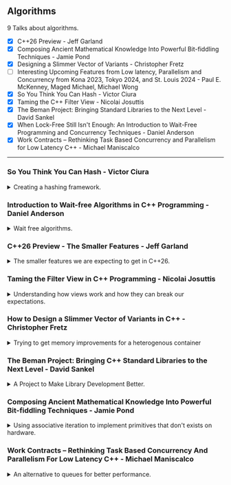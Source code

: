 <!--
// cSpell:ignore hashers Adler32 inplace SWAR Superscalar MPMC
-->

<link rel="stylesheet" type="text/css" href="../../markdown-style.css">

## Algorithms

<summary>
9 Talks about algorithms.
</summary>

- [x] C++26 Preview - Jeff Garland
- [x] Composing Ancient Mathematical Knowledge Into Powerful Bit-fiddling Techniques - Jamie Pond
- [x] Designing a Slimmer Vector of Variants - Christopher Fretz
- [ ] Interesting Upcoming Features from Low latency, Parallelism and Concurrency from Kona 2023, Tokyo 2024, and St. Louis 2024 - Paul E. McKenney, Maged Michael, Michael Wong
- [x] So You Think You Can Hash - Victor Ciura
- [x] Taming the C++ Filter View - Nicolai Josuttis
- [x] The Beman Project: Bringing Standard Libraries to the Next Level - David Sankel
- [x] When Lock-Free Still Isn't Enough: An Introduction to Wait-Free Programming and Concurrency Techniques - Daniel Anderson
- [x] Work Contracts – Rethinking Task Based Concurrency and Parallelism for Low Latency C++ - Michael Maniscalco

---

### So You Think You Can Hash - Victor Ciura

<details>
<summary>
Creating a hashing framework.
</summary>

[So You Think You Can Hash](https://youtu.be/lNR_AWs0q9w?si=D6eY4ngakXcwwrrH), [slides](https://github.com/CppCon/CppCon2024/blob/main/Presentations/So_You_Think_You_Can_Hash.pdf).

we use hashing for efficient data retrieval and storage.

> A hashing "framework" for:
>
> - easy experimenting and benchmarking with different hash algorithms
> - easy swapping of hashing algorithms (later on)
> - hashing complex aggregated user-defined types
> - enabling easy comparisons of hashing techniques

the people who write hash algorithms are mathematicians, they focus on the uniformity of the hashing. but the users are developers, who want to consume algorithms, without being concerned about the details.

associative containers, map input into a container based on the hash value, each slot (bucket) stores a set of records.

the hashing function should be:

- deterministic
- uniformity (as much as possible)
- defined range (constrained)
- non-invertible - hard or impossible to reconstruct the data from the hash - not always required

the questions we ask ourselves

> - How should one combine hash codes from your data members to create a "good" hash function?
> - How does one know if you have a good hash function?
> - If somehow you knew you had a bad hash aggregate function, how would you change it for a type built out of several data members (that are not primitive types)?
> - How to separate concerns: hash algorithms from the aggregation of the digest (combine) and from the collection type itself (HashMap, BTreeMap, etc)?

in the following code example, we want to match all records of a customer, but there is no clear unique identifier for the customer. we would need to somehow create a unique key for the customer.

```cpp
class Customer
{
  std::string firstName;
  std::string lastName;
  int         age;
};
std::unordered_map<Customer, Records> customer_records;
```

there is a built in hashing function, <cpp>std::hash</cpp>, with specializations for common data types.

in our example, we can hash each of the members, but then we need somehow combine them together while maintaining the properties of a good hash key.

```cpp
class Customer
{
  std::string firstName;
  std::string lastName;
  int         age;

  std::size_t hash_code() const
  {
    std::size_t k1 = std::hash<std::string>{}(firstName);
    std::size_t k2 = std::hash<std::string>{}(lastName);
    std::size_t k3 = std::hash<int>{}(age);
    return hash_combine(k1, k2, k3);
  }
};
```

so what's really behind the C++ Standard Library hash function and how do we combine them?

this is one such example, that modifies the value of the input seed.

```cpp
template <class T>
inline void hash_combine(std::size_t & seed, const T & v)
{
  std::hash<T> hasher;
  seed ^= hasher(v) + 0x9e3779b9 + (seed<<6) + (seed>>2);
}
```

however, this only works with the standard hash, and depends on the first seed - so if the seed is zero, we get worse behavior.

so we have actually two steps:

1. hashing data member
2. combining the hashes together

as for the hashing function, there are some common algorithms

- FNV-1a
- SipHash
- Spooky
- Murmur
- CityHash

in truth, the algorithm in the standard library is usually FNV-1a (acronym of Fowl-Noll-Vo), which was designed for fast hash-table and checksum usage (not cryptographically secure).

it has two magic constants, the offset basis and the prime.

```cpp
std::size_t fnv1a(void const * key, std::size_t len)
{
  std::size_t h = 14695981039346656037u;
  unsigned char const * p = static_cast<unsigned char const*>(key);
  unsigned char const * const e = p + len;
  for (; p < e; ++p)
  {
    h = (h ^ *p) * 1099511628211u;
  }
  return h;
}
```

#### Externalizing Hashing

looking at this and other hashing algorithms, there is a common anatomy.

> Anatomy of a Hash Function
>
> 1. Initialize internal state
> 2. Consume bytes into internal state
> 3. Finalize internal state to result type (usually size_t)

if our initialization part is costly, we won't want to do it multiple times. we would also want to expose and externalize those steps, so we could modify them independently.

> What we need to do is to repackage the algorithm, in a generic way (to work with all types of hashers), to make the 3 stages above separately accessible:
>
> 1. Init / construction of the hasher
> 2. Write overloads for primitive/std types (append to the hash)
> 3. Finalize function -> size_t
>
> This technique ensures that:
>
> - we no longer need to have a combine step
> - we're using the same hash algorithm for the entire data structure (no special "glue" for intermediate hash codes)

so, we make the previous function into a stateful object.

```cpp
class fnv1a
{
  std::size_t h = 14695981039346656037u; //initialize internal state

public:
  // consume bytes into internal state
  void operator()(void const * key, std::size_t len) noexcept
  {
    unsigned char const * p = static_cast<unsigned char const*>(key);
    unsigned char const * const e = p + len;
    for (; p < e; ++p)
    {
      h = (h ^ *p) * 1099511628211u;
    }
  }

  explicit operator size_t() noexcept // finalize internal state to size_t
  {
    return h;
  }
};
```

we can update our code for the customer class to include this object, so now we don't have special "glue" for the hash combine step.

```cpp
class Customer
{
  std::string firstName;
  std::string lastName;
  int         age;

  std::size_t hash_code() const
  {
    fnv1a hasher;
    hasher(firstName.data(), firstName.size());
    hasher(lastName.data(), lastName.size());
    hasher(&age, sizeof(age));
    return static_cast<std::size_t>(hasher);
  }
};
```

but what if our class is nested inside another class? that annoying hash_combine comes back!

```cpp
class Sale
{
  Customer customer;
  Product product;
  Date     date;

public:
  std::size_t hash_code() const
  {
    std::size_t h1 = customer.hash_code();
    std::size_t h2 = product.hash_code();
    std::size_t h3 = date.hash_code();

    return hash_combine(h1, h2, h3);
  }
};
```

we would want to have just a single hasher, so we need to modify our hash_code function again. so we make the into arguments, let's call the new function "hash_append".

```cpp
class Customer
{
  std::string firstName;
  std::string lastName;
  int         age;

public:
  friend void hash_append(fnv1a & hasher, const Customer & c)
  {
    hasher(c.firstName.data(), c.firstName.size());
    hasher(c.lastName.data(), c.lastName.size());
    hasher(&c.age, sizeof(c.age));
  }
};

class Sale
{
  Customer customer;
  Product product;
  Date     date;

public:
  friend void hash_append(fnv1a & hasher, const Sale & s)
  {
    hash_append(hasher, s.customer);
    hash_append(hasher, s.product);
    hash_append(hasher, s.date);
  }
};
```

we will also need to create specialized overloads of hash_append for primitive types and std defined types.

we can also make this a template function and pass any hasher.

```cpp
template<class HashAlgorithm>
friend void hash_append(HashAlgorithm & hasher, const Customer & c)
{
  hash_append(hasher, c.firstName);
  hash_append(hasher, c.lastName);
  hash_append(hasher, c.age);
}

template <class HashAlgorithm>
void hash_append(HashAlgorithm & hasher, int i)
{
  hasher(&i, sizeof(i));
}

template <class HashAlgorithm, class T>
void hash_append(HashAlgorithm & hasher, T * p)
{
  hasher(&p, sizeof(p));
}
```

the recipe for hashing so far goes by the following logic.

> Even a complicated class is ultimately made up of scalars, located in discontiguous memory.\
> hash_append() appends each byte to the HashAlgorithm state by "recursing down" into the aggregated data structure to find the scalars.
>
> Steps:
>
> 1. Every type has a hash_append() overload
> 1. Each overload will either call hash_append() on its bases and members, or it will
> 1. send bytes of its memory representation to the HashAlgorithm (scalars)
> 1. No type is aware of the concrete HashAlgorithm implementation

There are still questions about special types, such as <cpp>std::optional</cpp> and <cpp>std::variant</cpp>.

to use this thing in our containers, we add another wrapping layer and pass the new type as the template parameter.

```cpp
template <class HashAlgorithm>
struct GenericHash
{
  using result_type = typename hashAlgorithm::result_type;
  template <class T>
  result_type operator()(const T & t) const noexcept
  {
    HashAlgorithm hasher;
    hash_append(hasher, t);
    return static_cast<result_type>(hasher);
  }
};

std::unordered_set<Customer, GenericHash<fnv1a>> my_set;
```

#### Hashing in Rust

looking at how the Rust language does hashing, and what can we learn from it.\
Rust uses traits, and there's a trait for hashing which requires taking a Hasher.

```rust
// Required method
fn hash<H>(&self, state: &mut H)
  where H: Hasher;

// implementation for Customer type
impl Hash for Customer {
  fn hash<H: Hasher>(&self, state: &mut H) {
    self.first_name.hash(state);
    self.last_name.hash(state);
    self.age.hash(state);
    self.premium.hash(state);
  }
}
```

also using a macro to apply hashing on all properties.

```rust
#[derive(Hash)]
struct Customer {
  first_name: String,
  last_name: String,
  age: i32,
  premium: bool,
}
```

also option to ensure equality and hashing don't deviate from another using `#[derive(PartialEq, Eq,Hash)]`

the trait is implemented for almost all types:

```rust
impl Hash for str {
  #[inline]
  fn hash<H: Hasher>(&self, state: &mut H) {
    state.write_str(self);
  }
}
impl Hash for String {
  #[inline]
  fn hash<H: Hasher>(&self, hasher: &mut H) {
    (**self).hash(hasher) // falls back on the &str impl
  }
}
```

the hasher object has it's own protocol (interface) with required methods.

```rust
let mut hasher = DefaultHasher::new();
hasher.write_u32(1989);
hasher.write_u8(11);
hasher.write_i64(1729);
hasher.write_str("Foo");
println!("Hash is {:x}", hasher.finish());
```

there are some predefine hashers available, and there's a builder to create instances of them.

- RandomState
- DefaultHasher
- SipHasher
- Adler32

</details>

### Introduction to Wait-free Algorithms in C++ Programming - Daniel Anderson

<details>
<summary>
Wait free algorithms.
</summary>

[Introduction to Wait-free Algorithms in C++ Programming](https://youtu.be/kPh8pod0-gk?si=QJad5eqaT7_6x0SM), [slides](https://github.com/CppCon/CppCon2024/blob/main/Presentations/When_Lock-Free_Still_Isn't_Enough.pdf)

lock-free design patterns and wait-free designs.

<cpp>std::atomic</cpp>, <cpp>compare_exchange</cpp>.

we use an example of a _sticky counter_ (it gets stuck at zero) to understand the issue.

```cpp
struct Counter {
  // it the counter is greater than zero, add one and return true
  // otherwise do nothing and return false
  bool increment_if_not_zero();

  // decrement the counter
  // if the counter is now zero, return true
  // otherwise return false
  // precondition: the counter is not zero
  bool decrement();

  // return the current value of the count
  uint64_t read();
};
```

This is used for <cpp>std::weak_ptr\<T>::Lock</cpp> in the C++ Standard Library.

we start with a naive implementation

```cpp
struct Counter {
  bool increment_if_not_zero() {
    if (counter > 0) {
      counter++;
      return true;
    }
    return false;
  }

  bool decrement() {
    return (--counter == 0);
  }
  uint64_t read() { return counter; }
  uint64_t counter{1};
};
```

of course, this isn't thread safe, so we add a <cpp>std::lock_guard</cpp>.

```cpp
struct Counter {
  bool increment_if_not_zero() {
    std::lock_guard g_{m};
    if (counter > 0) {
      counter++;
      return true;
    }
    return false;
  }

  bool decrement() {
    std::lock_guard g_{m};
    return (--counter == 0);
  }

  std::mutex m;
  uint64_t counter {1};
};
```

the above implementations is correct, as it is thread-safe by eliminating concurrency, but it's not efficient, because threads have to wait for the lock to be freed.

> Progress guarantees are a way to theoretically categorize concurrent algorithms:
>
> - **Blocking**: No guarantee
> - **Obstruction free** (progress in isolation): A single thread executed in isolation will complete the operation in a bounded number of steps.
>   - Obstruction-free algorithms are immune to deadlock.
> - **Lock free** (at least one thread makes progress): At any given time, at least one thread is making progress on its operation.
>   - Guarantees system-wide throughput. Some operations are always completing, but individual operations are never guaranteed to ever complete.
> - **Wait free** (all threads make progress): Every operation completes in a bounded number of steps regardless of other concurrent operations.
>   - Guaranteed bounded completion time for every individual operation.

so let's look at the lock-free implementation

```cpp
struct Counter {
  bool increment_if_not_zero() {
    auto current = counter.load();
    while (current > 0 && !counter.compare_exchange_weak(current, current + 1)) { } // empty loop, the value is updated each time.
    return current > 0;
  }

  bool decrement() {
    return counter.fetch_sub(1) == 1;
  }

  uint64_t read() { return counter.load(); }
  std::atomic<uint64_t> counter{1};
};

// the underlying algorithm is something like this
compare_exchange(expected&, desired) {
  if (current_value == expected) {
    current_value = desired;
    return true;
  } else {
    expected = current_value;
    return false;
  }
}
```

we use the <cpp>std::atomic\<T>::compare_exchange_weak</cpp> in a loop. we first atomically read the value with the <cpp>.load()</cpp> method, and then we perform the comparison and increment at the same time, and if our value is not the most updated, we update it and try again. if at any time the value is zero, we exit the loop. for decrementing, we can count on the precondition that the counter isn't zero, and call `.fetch_sub(1) == 1` - we decrement by one and check if the value before us was 1, if it was, then it's now zero and the counter is locked at zero.

> The "CAS loop"
>
> - The so-called "CAS loop" (compare-and-swap loop) is the bread and butter of lock-free algorithms and data structures
>
>   - Read the current state of the data structure
>   - Compute the new desired state from the current state
>   - Commit the change only if no one else has already changed it (compare-exchange)
>   - If someone else changed it, try again
>
> - Progress is lock free because if an operation fails to make progress (the compare-exchange returns false) it can only be because a different operation made progress.
> - Progress is not wait free because a particular operation can fail the CAS loop forever because of competing operations succeeding.

#### Towards a Wait-free Algorithm

> A wait-free algorithm can not contain an unbounded CAS loop
>
> - This does not mean you can not use compare-exchange, just not in an unbounded loop!
> - Most wait-free algorithms will make use of atomic read-modify-write operations:
>   - `compare_exchange_weak/strong`(expected, desired): Atomically replaces the current value with desired if current equals expected, otherwise loads the current value
>   - `fetch_add(x)` / `fetch_sub(x)`: Atomically add/subtract x from the given variable and return the original value
>   - `exchange(desired)`: Stores the value desired and returns the old value

our problem is that threads compete with one another to make progress, and are blocking one another. for a lock-free design, we would want our threads to work together and collaborate. the threads need to be able to detect that others are in progress, which will require some re-design. for our example, we also need a way for threads to signal that they have set the counter to zero or are about to.

our first idea is to use some bits as a flags, one flag marks the counter as being zero - regardless of whats really in it. we hid the flag as the topmost bit, so adding to the counter doesn't change it. we also "linearize" the operations, saying that the "order" they happened was different than reality.

(three different iterations)

we need whoever sets the flag to get the correct response from the decrement operation, so it could perform the clean up. only one thread can take get that response.

```cpp
struct Counter {
  static constexpr uint64_t is_zero = 1ull << 63; // flag bit to indicate the value is zero
  static constexpr uint64_t helped = 1ull << 62; // flag bit to indicate the value is zero, but it wasn't set in a decrement operation
  bool increment_if_not_zero() {
    return (counter.fetch_add(1) & is_zero) == 0; // if someone set the flag, return zero
  }

  bool decrement() {
    if (counter.fetch_sub(1) == 1) { // if the atomic was 1 before we decrement it
      uint64_t e = 0;
      if (counter.compare_exchange_strong(e, is_zero))
      {
        return true; // we managed to push the is_zero value into the counter
      }
      else if ((e & helped) && (counter.exchange(is_zero) & helped))
      {
        // the helping bit was set already by a read operation, we remove the helped flag and and put the is_zero flag
        return true;
      }
    }
    return false;
  }

  uint64_t read() {
    auto val = counter.load();
    if (val == 0 && counter.compare_exchange_strong(val, is_zero | helped)) // set both bits
    {
      return 0; // helping!
    }
    return (val & is_zero) ? 0 : val;
  }
  std::atomic<uint64_t> counter{1};
};
```

#### Summary

benchmarking shows better latency for wait-free counters when there are more threads, but it depends on the workloads (reads vs writes), the more writes there are, lock-free algorithms become better. for workloads that focus on reads, wait-free is usually faster.

> Progress guarantees
>
> - Useful theoretical classification of concurrent algorithms that can inform algorithm design
> - Lock-free algorithms guarantee that one thread is making progress, while wait-free algorithms guarantee that every thread is making progress
>
> Wait-free algorithm design
>
> - The bread-and-butter technique is helping. Operations help concurrent operations rather than waiting for them (blocking) or compete with them (lock-free)
>
> Performance Implications
>
> - Never guess about performance
> - But do hypothesize about performance by analyzing an algorithm's progress guarantees, and use these progress guarantees to guide the design of your algorithm

</details>

### C++26 Preview - The Smaller Features - Jeff Garland

<details>
<summary>
The smaller features we are expecting to get in C++26.
</summary>

[C++26 Preview - The Smaller Features](https://youtu.be/xmqkRcAslw8?si=YBLLVHaTw0zePma_), [slides](https://github.com/CppCon/CppCon2024/blob/main/Presentations/Cpp_26_Preview.pdf)

Since 2011, there was a decision to follow "the train model" for C++ releases: features which are ready become part of the standard, and features which aren't ready will be shipped in the next release. the standard is shipped on time, no matter which features aren't in it.

there are large features, like reflection, concurrency, and contracts (probably won't be shipped), but also smaller changes, which are less flashy, but will probably be used more in the day-to-day work of many developers.

topics outline:

- Language & Library
  - debugging
  - structured bindings
- Language
  - Templates
  - Misc
  - ~~Contracts~~
  - ~~Reflection~~
- Library
  - string processing
  - format additions
  - containers
  - ranges
  - utilities
  - general math support
  - constexpr all the things
  - ~~concurrency~~
  - ~~simd~~
  - ~~linear algebra and mdspan~~

#### Language and Library

adding user generated <cpp>static_assert</cpp> messages. using compile-time formating, build-time diagnostics.\
adding a reason for function `= delete` declaration, explaining why a method was removed from a overload set, instead of having a comment. also allows "deleting" free function, not just member functions.\
Making the `assert()` legacy macro user friendly, allowing for a custom message errors.

a new library header <cpp>debugging</cpp> that enables special behavior for debugging mode.

```cpp
#include <debugging>

int main()
{
  std::breakpoint_if_debugging(); // stop if in debugger
}
```

structured binding as a condition, first evaluated and then destructred.

```cpp
//before (needs P2497 update to to_chars)
if (auto result = std::to_chars(p, last, 42)) {
  // okay, use char pointer
  auto [ptr, _] = result;
} else {
  // handle errors
  auto [_, ec] = result;
}

//after:
if (auto [to, ec] = std::to_chars(p, last, 42)) {
  auto s = std::string(p, to);
  // ...
}
```

unnamed placeholder variable, using the `_` symbol like many other languages, can also be used in structured binding. it can't be interacted with.

```cpp
std::lock_guard namingIsHard(mutex); // before
std::lock_guard _(mutex); // after
// Structured binding
[[maybe_unused]] auto [x, y, iDontCare] = f(); // before
auto [x, y, _] = f(); // after
```

adding attributes for structured bindings internally to one member, instead of applying it to all the destructred variables. (goes on the right side, rather than the expected left hand side).
Also a new library feature to get the parts of a complex number into a tuple and therefore a structured binding.

#### Language

adding some characters to the basic character set like C23 does.\
static storage for braced initlazyres, reducing copies at runtime.

pack indexing for templating, using square brackets with indexes inside variadic templates at compile time.

```cpp
// syntax is name-of-a-pack ... [constant-expression]
template <typename... T>
constexpr auto first_plus_last(T... values) -> T...[0] {
 return T...[0](values...[0] + values...[sizeof...(values)-1]);
}
int main() {
  //first_plus_last(); // ill formed
  static_assert(first_plus_last(1, 2, 10) == 11);
}
```

passing a concept or variable template to a template-template as parameters, more sophisticated behavior with type system.\
Variadic friend, removing boiler platecode.

#### Library

string processing changes, such interfacing <cpp>stringstream</cpp> from a string-view, calling <cpp>subview</cpp> on a string, concatenating string and string view together with the `+` operator. adding a string-view interface for <cpp>std::bitset</cpp>.\
changes to <cloud>std::to_string</cloud> to better handle floating point values. make it behave similar to <cpp>std::format</cpp>.\
Testing for success of <cpp>\<charconv></cpp> functions (like <cpp>std::to_chars</cpp>), this is required for the change mentioned above for using strcurted bindings inside conditions.

<cpp>std::format</cpp> gets more type-checking at compile time for the arguments.

| expression                            | result                                      |
| ------------------------------------- | ------------------------------------------- |
| `format("{:d}", "I am not a number")` | compile error (invalid specifier for strings) |
| `format("{:7^\*}", "hello")`          | compile error (should be \*^7)                |
| `format("{:>10}", "hello")`           | ok                                          |
| `format("{0:>{1}}", "hello", 10)`     | ok                                          |
| `format("{0:>{2}}", "hello", 10)`     | compile error (argument 2 is out of bounds)   |
| `format("{:>{}}", "hello", "10")`     | runtime error <– wait why runtime?            |

moving away <cpp>std::vformat</cpp> and using <cpp>std::runtime_format</cpp> with a more consistent api. allowing formatting on pointer types and file-system paths. calling <cpp>std::println()</cpp> without any parameters for an empty line.\
range support for <cpp>std::optional</cpp>, used for pipelines. support for optional on reference types, use monadic function <cpp>and_then</cpp>, <cpp>or_else</cpp>.\
adding the <cpp>std::inplace_vector</cpp>, a vector with a known size, doesn't allocate. has some operations which won't throw.\
<cpp>std::span</cpp> and initializer lists, better conversion from types, adding the <cpp>std::span::at()</cpp> interface.

</details>

### Taming the Filter View in C++ Programming - Nicolai Josuttis

<details>
<summary>
Understanding how views work and how they can break our expectations.
</summary>

[Taming the Filter View in C++ Programming](https://youtu.be/c1gfbbE2zts?si=W-CVqtm8G94Bpvk6), [slides](https://github.com/CppCon/CppCon2024/blob/main/Presentations/Taming_the_Cpp_Filter_View.pdf), [event](https://cppcon2024.sched.com/event/1gZh0/taming-the-c-filter-view).

C++20 introduced <cpp>std::ranges</cpp> and <cpp>std::views</cpp>.

we start with a generic print function, it takes an object by reference and iterates over the elements in it.

```cpp
template <typename T>
void print(const T& coll)
{
  for (const auto& elem : coll) {
    std::cout << elem << ' ';
  }
  std::cout << '\n';
}

std::vector<int> coll1{0, 8, 15, 47, 11, 42, 1};
std::set<int> coll2{0, 8, 15, 47, 11, 42, 1};
print(coll1);
print(coll2);
```

since we don't really use the template, lets modify it to use the `auto` keyword,

```cpp
void print(const auto& coll)
{
  for (const auto& elem : coll) {
    std::cout << elem << ' ';
  }
  std::cout << '\n';
}
```

and lets start using views, so we could pass pipelines ranges into the function call.

```cpp
void print(const std::ranges::input_range auto& coll)
{
  for (const auto& elem : coll) {
    std::cout << elem << ' ';
  }
  std::cout << '\n';
}
std::vector<int> coll1{0, 8, 15, 47, 11, 42, 1};
std::set<int> coll2{0, 8, 15, 47, 11, 42, 1};
print(coll1);
print(coll2);
print(std::views::take(coll1, 3)); // print first three elements
print(std::views::take(coll2, 3)); // print first three elements
print(coll1 | std::views::take(3)); // print first three elements
print(coll2 | std::views::take(3)); // print first three elements
print(coll2 | std::views::take(3) | std::views::transform([](auto v){
  return std::to_string(v) + 's';
  }));
```

we could also use range adaptors, such as <cpp>std::views::filter</cpp> /<cpp>std::views::drop</cpp>, or create ranges with <cpp>std::views::iota</cpp>, and compose them all together. the result of all the composing is actually a type, which we don't care about since we're using <cpp>auto</cpp>.

views operate through iterators, the usual `begin` and `end`, an on-the-fly data wrapper that only starts processing the data when we request, not upon creation. pull-model - processing on demand, lazy evaluation. we don't pass values, we pass elements (positions).

there is a possible case that filtering after a transformation causes the filter to occur twice.

```cpp
std::vector<int> coll{ 8, 15, 7, 0, 9 };
// define a view on coll:
auto vColl = coll
  | std::views::transform([] (int i) {
    std::cout << " transform " << i << '\n';
    return -i;
    })
  | std::views::filter([] (int i) {
    std::cout << " filter " << i << '\n';
    return i % 3 == 0;
  });
// and use it:
std::cout << "coll | tx | filter:\n";
for (int val : vColl) {
  std::cout << "val: " << val << '\n';
}
```

this teaches us that we should use the filters as early as possible, compilers can optimize some stuff, but not everything.

#### Filtering

this is linked to the overall performance of using containers.

> - Declaration / default initialization is cheap
> - <cpp>begin()</cpp> (go to the first element) is cheap
> - <cpp>end()</cpp> (go to the position behind the last element) is cheap
> - <cpp>empty()</cpp> (check for no elements) is cheap
> - <cpp>size()</cpp> (ask for the number of elements) is cheap or not provided: <cpp>forward_list</cpp>
> - <cpp>operator[]</cpp> (jump to a specific elements) is cheap or not provided: only for random-access containers (<cpp>std::vector</cpp>, <cpp>std::array</cpp>, <cpp>std::deque</cpp>).

if we want to understand the cost of using a filter view, we need to consider that the first time we call <cpp>std::begin</cpp> on it, it needs to call the operator on the underlying data, and iterate until the first matching element, which is a linear time operation. so now the operation isn't as cheap as we thought it was, and this is also true for the other operators. this is the reason that filters don't provide the <cpp>std::size</cpp> and <cpp>std::operator[]</cpp> methods, and we say that filter iterators don't provide random access operators.

```cpp
std::vector<int> coll{1, 2, 3, 4, 5, 6, 7, 8, 9};
auto isEven = [] (const auto& val) { return val % 2 == 0; };
auto collEven = coll | std::views::filter(isEven);

if (collEven.size() == 0) return; // ERROR
if (collEven.empty()) return; // OK
std::ranges::sort(coll); // OK
std::ranges::sort(collEven); // ERROR: no random_access_range
```

Range based for loops vs manual for loop: the range based loop translates into a loop which takes the begin and end positions once, but the manual loop usually checks against the end position inside the loop. this means multiple calls to the `.end()` member function, which we now know is expensive for filtered views. instead, we can use the internal `.end()` element as the sentinel value, which helps a bit. we also have some issue with reversing ranges. a naive implementation might call the operations again and again.

however, unlike our naive implementation, the standard library filter view (and some other views) cache the first element (begin), we also have support for modifying the underlying data, but it's not always like that.

> Guarantees for Containers
>
> - Declaration / default initialization has constant complexity
> - <cpp>begin()</cpp> has constant complexity
> - <cpp>end()</cpp> has constant complexity
>
> Guarantees for Views
>
> - Initialization has constant complexity
> - <cpp>begin()</cpp> has amortized constant complexity
> - <cpp>end()</cpp> has amortized constant complexity

#### Read and Write Iteration

we start with an example. here is code that doesn't compile.

```cpp
std::vector<int> vec{0, 8, 1, 47, 11, 42, 2};
print(vec);
print(vec | std::views::take(3)); // OK
print(vec | std::views::transform(std::negate{})); // OK

auto gt9 = [] (auto val) { return val > 9; };
print(vec | std::views::filter(gt9)); // compile time error
for (int v : vec | std::views::filter(gt9)) { // OK
  std::cout << v << ' ';
}
```

since we invalidate the cache, our print function can't work, since it expects a const reference. instead, we use universal (forwarding) reference.

```cpp
void print(auto&& coll) {
  for (const auto& elem : coll) {
    std::cout << elem << ' ';
  }
  std::cout << '\n';
}
```

this can lead us to undefined behavior if we use multiple behavior, since if both call the `.begin()` at the same time we might have a runtime error. this is worse than compile time errors. there is an ugly workaround by calling `.empty()` before starting the threads, which means that calling the method is no longer "pure" and it has side effects (caching).

if we modify elements using a filters, we can run into other issues, we aren't allowed to modify elements in a way that makes them not satisfy the filter predicate.

```cpp
std::vector<int> coll{1, 4, 7, 10};
print(coll);
auto isEven = [] (auto&& i) { return i % 2 == 0; };
auto collEven = coll | std::views::filter(isEven);
// add 2 to even elements:
for (int& i : collEven) {
  i += 2;
}
print(coll);
// add 2 to even elements:
for (int& i : collEven) {
  i += 2;
}
print(coll);

// increment even elements:
for (int& i : collEven) {
  i += 1; // Runtime Error: UB: predicate broken 
}
print(coll);
// increment even elements:
for (int& i : collEven) {
  i += 1; // Runtime Error: UB: predicate broken 
}
print(coll);
```

this is really weird, since one of the use cases for views is to find "broken elements" and fix them. so since we know the first iteration works, we need to reuse the filter each time. we also have some weird cases where we need to pass the pipeline/view separately from the underlying range. and there is different behavior when inserting elements between vectors and lists, and we get different behavior when copying the views (depending on how the caching was done).

#### Dealing With Ranges Summary

we saw that things we thought were stable about containers are no longer true when using ranges.

> Basic Container Idioms Broken by Filter Views
>
> - You can iterate if the range is const - **Broken for filters**
> - A read iteration does not change state - **Broken for filters**
> - `empty()` doesn't have side effects - **Broken for filters**
> - Concurrent read iterations are safe - **Broken for filters**
> - A copy of a range has the same state - **Broken for filters**
> - Modifications between iterations are safe - **Broken for filters**
> - Modifications via iterations are safe - **Broken for filters**
>
> How to Use the Filter View:
>
> - Put filters early in a pipeline
> - Apply filter views ad-hoc
>   - Pass views/pipelines without the underlying range
> - Do not modify elements via a filter
>   - or if you modify
>     - do not break the predicate
>     - or iterate only once from begin to end (like an input iterator) - works but formally undefined behavior
>   - You cannot use filter view to "heal" broken elements
> - Do not modify underlying ranges after applying a filter
>   - or if you modify
>     - No `empty()`, `front()`, or read iteration before the modification
> - Do not use filters in concurrent code
>   - or no concurrent iteration, `empty()`, `begin()`, `front()`, `if`
> - Prefer `empty()` over `size()==0`
>
> Design Alternatives for Filter Views:
>
> - `begin()` is cached
>   - Compile-time errors: not usable if `const`
>   - Runtime errors: reading is not stateless, healing broken elements is UB,
trivial modifications cause UB, concurrent reads cause UB
> - `begin()` is initialized during construction
>   - Performance issue: Initialization should have constant complexity
> - `begin()` is thread safe (using mutable)
>   - Performance issue: Makes `begin()` very expensive
> - No caching at all
>   - Performance issue: Some use cases have quadratic complexity
>     - Reverse view should cache instead
>     - Programmers can and have to use workaround (subrange or cacheBeg | filter)
> - No caching and filter iterators become input iterators
>   - Disables algorithms with multiple or reverse iterations
>   - Some non-trivial use cases like with reverse no longer compile

</details>

### How to Design a Slimmer Vector of Variants in C++ - Christopher Fretz

<details>
<summary>
Trying to get memory improvements for a heterogenous container
</summary>

[How to Design a Slimmer Vector of Variants in C++](https://youtu.be/VDoyQyMXdDU?si=y0NF8OjzjPBx-j0Y), [slides](https://github.com/CppCon/CppCon2024/blob/main/Presentations/Designing_a_Slimmer_Vector_of_Variants.pdf), [event](https://cppcon2024.sched.com/event/1gZfD/designing-a-slimmer-vector-of-variants)

> Overview for this Talk
>
> - This talk details my experience in creating a novel solution to an observed problem with memory usage of <cpp>std::vector<std::variant></cpp>
> - The talk starts with the motivating use case, considers several candidate designs, refining as we go, and then presents interesting implications of the approach, benchmarks, and lessons learned
> - I implemented the data structure mostly for the fun of it, as well as to get more familiar with C++20 features
> -T he final presented design in this presentation is a simplified version of the actual data structure, but it should illustrate the point

we want to use containers for variants, but the memory footprint of the default usage is bad.\
for example, the following example shows a vector of three elements, each element is an <cpp>std::variant</cpp>, and has the size of 5008 bytes (the size of the largest type and additional data).

```cpp
struct big_data {
  char data[5000];
};
using combo_type = std::variant<bool, int, double, std::string, big_data>;
int main() {
  std::vector<combo_type> vec {false, 1, 2.0, "three"};
}
```

both <cpp>std::vector</cpp> and <cpp>std::variant</cpp> are generically composable, without special interactions with one-another. <cpp>std::variant</cpp> isn't allowed to allocate data, so it must pessimistically assume the size of the largest type.

our first design candidate is removing the limitation on memory allocation. what would happen if the variant was able to allocate data on the heap? each object would hold the original type tag and a pointer to the data.\
in our example, this would decrease the memory usage, but would result in more heap allocations (even for the small types), indirection calls, and heap fragmentation. this also means that every call to <cpp>std::vector::push_back()</cpp> would now allocate memory on the heap, even if we have already enough capacity in the vector.\
Our next design could use a <cpp>std::pmr</cpp> memory pool, so rather than allocate memory from the heap each time using the global allocator, we can allocate a large chunk once, and then use that chunk for future allocations. this still keeps us using pointers and has the problems of pool bloat and fragmentation.

we could try and make a type-aware vector type, which is designed to store multiple types. we start with having a single chunk of data that we write to and cast back to the user as the correct type. this requires us to know which type is stored in each index.\
We will need some "metadata" for types and offsets. so we store the types and the offsets for each element in the container. this increases the size of the container and requires additional heap memory, but we aren't scaling with types, so it's fine for now.\
**however**, we have a real issue with memory alignments. the compiler has it's own way of handling addresses, which is undefined behavior and platform specific. we can't just manually calculate offsets for addresses. some types can't start on any memory address, they must be aligned. that's how we end up with padding inside our structs.

```cpp
struct example {
  bool flag;
  short state;
  long counter;
}

static_assert(sizeof(example)== 16);
```

we could try writing our container to correctly align the data for each element. we have some built-in stuff from C++.

- <cpp>alignof(T)</cpp> - return the alignment of type T
- <cpp>alignas(T)</cpp> - force a specific alignment like a different type (as long as it's a legal alignment for the type we use)
- <cpp>std::align_val_t(N)</cpp> - combine with the <cpp>new</cpp> operator for aligned allocation.

in our current implementation, about half of the heap memory goes towards the metadata (bytes and offsets), so maybe we can get around this?
since a container will only a handful of types, maybe we don't need that many bytes to distinguish between them, and we can use bitmap instead. also, if we know an upper bound of the number of elements, we can use a smaller integer type to calculate the maximum offset. this could also be re-done in runtime when the container has more elements.

there are some other ideas to do here, which depend on the use case.

#### Implications of the Design

> We now have a candidate design for a data structure that radically reduces the memory footprint from our original example, while retaining the same functionality.\
> This works nicely to solve the original problem, but do these changes have any implications for the data structure's wider API?

in other words, can this still be used the same way as a normal vector of variants?

what do `capacity`, `reserve` and `resize` mean for this data structure? there is a significant complexity for adding and removing elements, there is a challenge of cascading alignments for every element.\
there is also an effect on the `[]` operator. with the standard implementation, the operator returns an l-value reference to the variant, and we call the assignment operator inside the variant.

```cpp
#include <vector>
#include <string>
#include <variant>
#include <iostream>

using combo_type = std::variant<bool, int, double, std::string>;

int main() {
  std::vector<combo_type> vec {false, 1, 2.0, "three"};
  vec[3] = "one plus two";
  std::cout << std::get<std::string>(vec[3]) << std::endl;
}
```

for out modified vector, the operator can't return a reference to a variant, since we don't store something like. we could use a proxy type, but it would leak into the program and cause problems and it's an-anti pattern at this point.

#### Benchmarking the New Vector

we can compare the <cpp>std::vector</cpp> with the new static vector and the dynamic vector, for trivial types, the normal vector and the static version are pretty much the same, but we lose out with objects. the dynamic vector version always has worse performance. adding elements at the end of the container is mostly the same (except for the dynamic vector), getting elements follows the same trend.
</details>

### The Beman Project: Bringing C++ Standard Libraries to the Next Level - David Sankel

<details>
<summary>
A Project to Make Library Development Better.
</summary>

[The Beman Project: Bringing C++ Standard Libraries to the Next Level](https://youtu.be/f4JinCpcQOg?si=PKZzeBMmja864VSI), [slides](https://github.com/CppCon/CppCon2024/blob/main/Presentations/The_Beman_Project.pdf), [event](https://cppcon2024.sched.com/event/1gZgO/the-beman-project-bringing-standard-libraries-to-the-next-level). [beman.exemplar](https://github.com/bemanproject/exemplar)

> "Support the efficient design and adoption of the highest quality C++ standard libraries through implementation experience, user feedback, and technical expertise"\
> ~ the Beman Project statement

The life cycle of a standard library proposal starts with a study group, which is usually domain specific, next is the library evolution incubator group, which determines if the proposal has enough interest and if it's worth pushing forward.\
The library evolution committee does design review, and then the library committee who do the "wording review" and go deep into the text of the proposals. the next step is the Plenary group, and now we start on a working draft.\
A paper (proposal) has a number, and each committee requests revisions.

in most companies, there is a process of how a feature is implemented, with different stages from POC, Beta, user studies and reviews, all that before moving the feature into general availability, when it officially becomes part of the API.\
The C++ standardization doesn't have all those stages, it focuses on the proposal and experts review, but it doesn't have the same end-to-end development cycle.

The Beman project wants to bring that development process into the C++ standard. it is named after boost co-founder _Beman Dawes_ (1939-2020).

> Beman core principles
>
> 1. **Highest quality** - Standards track libraries impact countless engineers and, consequently, should be of the highest quality.
> 2. **Production-ready** - Production feedback necessitates reliable, well-documented software.
> 3. **Industry standard technology** - Where there's industry consensus on best practices, we should take advantage. Innovation in tooling and style is not our purpose.
> 4. **Welcoming and inclusive community** - Broad, useful feedback requires an unobstructed path for using, reviewing, and contributing to Beman libraries. This principle encompasses ergonomics, cross-industry participation, and cultural accommodation.

there are some other stuff, like licenses, naming conventions and cmake stuff.

the proposed lifecycle starts after the proposal gets created, it's not a general library repository, libraries get removed two cycles after being integrated into the standard, and if the proposal is rejected, the library gets removed from the project.

example of using a beman project library. in this case, optionals are treated as ranges.

```cpp
#include <beman/optional26/optional.hpp>
namespace opt = beman::optional26;
int main() {
  opt::optional<int> x = /*…*/;
  for (auto i : x) {
    std::cout << i << '\n';
  }
}

// A person's attributes (e.g., eye color). All attributes are optional.
class Person {
/* ... */
public:
  opt::optional<string> eye_color() const;
};
void foo() {
  vector<Person> people = /* ... */;
  // Compute eye colors of 'people'.
  vector<string> eye_colors = people
    | views::transform(&Person::eye_color)
    | views::join
    | ranges::to<set>()
    | ranges::to<vector>()
}
```

beman.example is a example for creating a beman library, with all the best practices of unit testing, examples, documentations, build, sanitizers and ci/cd.

(how to help and participate and Questions From The Audience)

</details>

### Composing Ancient Mathematical Knowledge Into Powerful Bit-fiddling Techniques - Jamie Pond

<details>
<summary>
Using associative iteration to implement primitives that don't exists on hardware.
</summary>

[Composing Ancient Mathematical Knowledge Into Powerful Bit-fiddling Techniques](https://youtu.be/7n1CVURp0DY?si=eS3hJcGeQMpPjRBn), [slides](https://github.com/CppCon/CppCon2024/blob/main/Presentations/Composing_Ancient_Mathematical_Knowledge_Into_Powerful_Bit-fiddling.pdf), [event](https://cppcon2024.sched.com/event/1gZgy/composing-ancient-mathematical-knowledge-into-powerful-bit-fiddling-techniques)

> New insights from Ancient Egyptian Multiplication gives us the freedom of synthesizing operations that may not be present in the hardware, and doing so with the best performance.\
> So long as your operation can be expressed by the repeated application of associativity.
>
> In particular we have element-wise parallel multiplication of arbitrary widths.

example of using associativity operators:

> Finite Field Exponentiation (Modular Exponentiation)
>
> - Core operation in public-key cryptography (RSA, Diffie-Hellman)
> - Can be implemented by repeated application of _modular multiplication_.
> - Enables efficient computation with very large numbers
> - Essential for the functioning of modern digital life

#### Maths Briefing

- commutativity - the order doesn't matter
- associativity - grouping element together doesn't affect the result (the order still matter)

the Egyptian Multiplication is an algorithm to calculate multiplications, instead of simply adding numbers together, we can cut down the number of iterations needed.

```txt
Algorithm Egyptian(a, b):
  result ← 0
  while true do
    if b is odd then
      result ← result + a
      if b = 0 then
        return result
      end if
    end if
    a ← a + a
    b ← b ÷ 2
  end while
end Algorithm
```

what's actually happening is that the algorithm checks the least significant bit.

```cpp
template <typename T>
constexpr T progressive_egyptian_multiply(T a, T multiplier) {
  T result = 0; // neutral of addition!
  for (;;) {
    if (lsb_is_on(multiplier)) { // equal to is_odd (is the lsb set?)
      result += a;
    } else if (multiplier == 0) { 
      break; // we consumed all the multiplier! 
    }
    a <<= 1; // double
    multiplier ==> 1; // half (consume the LSB)
  }
  return result;
}
```

we can also do this ther way around, and start with the most significant bit. they call this **Associative Iteration**. this saves us a bit of memory, since we don't need to preserve the square. we always double

```txt
Algorithm RegressiveEgyptian(multiplicand, multiplier):
  iterationCount ← number of bits in type T
  result ← 0
  while true do
    if most significant bit of multiplier is 1 then
      result ← result + multiplicand
    end if
    iterationCount ← iterationCount - 1
    if iterationCount = 0 then
      return result
    end if
    result ← result × 2
    multiplier ← multiplier × 2
  end while
end Algorithm
```

or in C++ code.

```cpp
template <typename T>
constexpr T regressive_egyptian_multiply(T a, T multiplier) {
  T iterationCount = sizeof(T) * 8; // the number of bits in the type
  T result = 0; // neutral element for addition
  for (;;) {
    if (msb_is_on(multiplier)) {
      result += a;
    }
    if (!(--iterationCount)) { 
      break; // finished iterating
    }
    result <<= 1; // always double the result
    multiplier =>> 1; // consume the MSB
  }
  return result;
}
```

we can generalize this further, making the algorithm work for all monads operations. it requires knowing the identity function for the operation, and some primitive operation.

#### SWAR Briefing

software SIMD library

> What does Software SIMD via SWAR cost?
>
> - Execution time cost is low: we just use normal general purpose operations.
> - Software SIMD has no lane protection, the cost comes at software implementation time.
> - Ensuring correctness requires lots of bit manipulation, but these operations are very cheap!
> - Superscalar CPUs do speculative, out of order, parallel instruction execution via multiple execution units.
> - Adding 8 8-bit ints takes 1 add + 1 store and some bitwise ops: wildly faster than the normal 8 adds + 8 stores (16 vs 2 operations!)

using the [zoo library](https://github.com/thecppzoo/zoo)

```cpp
template<int NumBitsPerLane, typename UnderlyingType>
struct SWAR { /* impl */ };

static_assert([] {
  using S = swar=:SWAR<8, uint64_t>; // 8 bit lanes, 64 bit underlying type
  S a{0x01'02'03'04'05'06'07'08}; // results in 8 lanes of 8 bits each
  S b{0x01'02'03'04'05'06'07'08};
  S c{0x02'04'06'08'0A'0C'0E'10};
  S sum = a + b;
  return horizontalEquality(sum, c);
}());
```

and we can write our algorithm for the lane wise operation, both for multiplication and exponentiation.

there is some place for optimizations, the number of minimal addition operation changes based the multiplier. the compiler is actually pretty good in understanding that itself. but using the lanes approach can sometime get better compiled code (less instructions).
</details>

### Work Contracts – Rethinking Task Based Concurrency And Parallelism For Low Latency C++ - Michael Maniscalco

<details>
<summary>
An alternative to queues for better performance.
</summary>

[Work Contracts – Rethinking Task Based Concurrency and Parallelism for Low Latency C++](https://youtu.be/oj-_vpZNMVw?si=2g82kAoKTWne-ry7), [slides](https://github.com/CppCon/CppCon2024/blob/main/Presentations/Work_Contracts.pdf), [event](https://cppcon2024.sched.com/event/1gZhA/work-contracts-rethinking-task-based-concurrency-and-parallelism-for-low-latency-c), [work contract repository](http://github.com/buildingcpp/work_contract).

> "We cannot solve our problems with the same thinking we used when we created them."\
> ~ Albert Einstein

#### The Problem With Queues

task based concurrency, replacing existing mechanism with something new. like Task queues, which become congested and lose performance. fixes to queues end up creating more problems that we need to work with.\
MPMC - multi producer, multi consumer.

> Problem #1 - Task Queues Do Not Scale Well:
>
> - Contention:
>   - Even the most meticulously designed lock-free queues experience a significant drop in performance as the number of threads increases.
> - Multiple sub-queues can be used to mitigate contention but this introduces a myriad of new problems:
>   - Task starvation
>   - Load balancing
>   - Forfeits strict FIFO behaviour
>   - Increases memory footprint (or requires allocations)
>   - Terrible task selection "fairness"
>
> Problem #2 - No Inherent Support For Prioritization:
>
> - Priority queues address this but also come with new problems:
>   - Increased complexity
>   - Further degrade performance
>   - Task starvation
>   - Task aging
> - Multiple queues for different priority also works but:
>   - Scheduling
>   - Task starvation, load balancing, work stealing
>
> Problem #3 - Encourages Tight Coupling of Data and Logic:
>
> - Queues are great for data:
>   - FIFO for data is usually desirable
>   - We usually want to preserve the order of our data
> - Queues for logic (work) is not a good idea:
>   - We couple logic and data together as tasks because:
>   - Task Queues typically contain more than one type of task (different types of logic)
>   - By the time a task reaches the front of the queue it is impossible to know which logic to apply to the data unless coupled together
> - We could decouple logic from data but:
>   - Then we would require a unique queue for each type of logic
>   - But multiple queues brings other headaches such as scheduling, prioritization, etc, as enumerated previously
>
> Summary:
>
> - Queues do not scale well:
>   - True even for the best lock free implementations
> - Does not support prioritization:
>   - Available options to mitigate this shortcoming introduce a myriad of other shortcomings which further complicate issues
> - By their nature, queues bring tasks to threads:
>   - Requiring tasks to convey both data and logic
>   - Often leading to task class hierarchies, pointers to base classes, pools and allocators

#### Introducing Work Contracts

Work Contracts are the proposed alternative to Queues. a work contract is a callable object, the container is a tree-based, lock-free and usually wait free. each leaf is a signal, and the workers traverse the tree to reach to the work contracts.

> - Work Contracts (Overview):
>
> - A Work Contract Group contains:
>   - An array of Work Contracts (each with their own logic and, if needed, data, queue\<data>, etc)
>   - A Signal Tree (which has as many leaf nodes as there are work contracts in the group)
> - Threads are brought to the "task" rather than the "task" being brought to the threads (as is done with Task Queues)
>   - Minimize thread contention because threads do not compete for the same Work Contract (task).
>
> The Signal Tree:
>
> - Lock Free with most operations also wait free
>   - Allows MT traversal without locks and therefore parallel task execution with near zero contention between threads
> - Excellent Scalability:
>   - Over 40x higher throughput than the fastest MPMC queue at scale
>   - Over 100x higher throughput than the average MPMC queue at scale
>   - Approximately 1/2N memory requirement (N = number of nodes)
>
> The Work Contracts:
>
> - Enhanced "Tasks" separating data from logic:
>   - Contain its own logic
>   - Asynchronous execution
>   - Recurring execution
>   - Accesses its own data (user defined ingress)
>   - Guaranteed single threaded execution
>   - Supports optional asynchronous destruction logic

benchmarks against established queue libraries. measuring throughput based on number of threads, also measuring the distribution of tasks and workers (task and thread fairness). for low contention, most perform about the same, but as we increase the contention (more push and pulls from the queue), the performance for queues suffers, but not for work contracts trees. at heavy loads, adding threads starts being detrimental on queues.\
The improvement comes from the signal tree.

> The Signal Tree:
>
> - Lock Free with most operations also wait free:
>   - Allows MT traversal without locks and therefore parallel task execution with near zero contention between threads
> - Excellent Scalability:
>   - Over 40x higher throughput than the fastest MPMC queue at scale
>   - Over 100x higher throughput than the average MPMC queue at scale
>   - Approximately 1/2N memory requirement (N = number of nodes)
> - Task Selection Bias:
>   - Simple, efficient, technique allows for extremely fair task selection
>   - Same technique can be used to create bias for task prioritization
>   - Bias is per thread, not per tree, allowing each thread to dynamically change its bias between prioritization and fairness
>   - Prioritization is opportunistic. Failure to find a high priority contract results in selection of a lower priority contract
with zero additional overhead

The signal tree is a perfect binary tree, each internal node has two children, and the leaf nodes are all the same depth. for leafs, the signal is either zero (off) or one (on). for internal nodes, the value is is the sum of the children.\
To set a signal, we begin at the leaf node, set it to On (one), and traverse upwards to the root, increasing each node along the way by one. this uses atomic counters. To select a signal, we start at the root, if it has a non-zero, decrement by one, then we check the children and select a child with the positive value (here we can have a bias), and continue until reaching the leaf. this leaves the tree at a correct state with the sum property. the signal is associated with a work contract, so this means there is work to be done.\
Bias flags are bits corresponding to the levels of the tree, and they indicate which child is preferred (left or right), if we designate leafs as high priority work, we can lock the bias flags to try to reach them first, so some workers can have priority, and some can be focused on fairness.

a signal tree (work contract group) has a predetermined number of leaves.

```cpp
// create a work contract group
work_contract_group workContractGroup(4);
// create work work contract
auto workContract = workContractGroup.create_contract([](){std::println("hello world!");});
// schedule the work contract
workContract.schedule(); // set signal
// execute the next scheduled contract
workContractGroup.execute_next_contract(); // execute, do work

// executing the contract
void work_contract_group::execute_next_contract()
{
  auto signalIndex = signalTree_.select();
  contracts_[signalIndex].invoke();
}
```

the work contract is a unit of work, similar to a task, but not the same. they have internal state, and have something like a "destructor", a callable which is invoked when the contract is expired - a release function. the next time the contract is executed, the special function is called. there is also a callback handler for exceptions.

> Work Contracts support an optional "destructor"
>
> - Releasing a work contract will schedule it for destruction
> - Going out of scope also 'releases' the work contract
> - The 'destructor' will be invoked asynchronously
> - A 'released' work contract is automatically 'scheduled' as well

Work contracts are intended to be called multiple times, not just once. they only have logic in them, if we want data, we capture it through the contract with a reference. we can have a queue of data, and the work contract can grab it from there. because we use atomics, we don't need locks.\
we can also pass a token to the work contract, which allows tasks to reschedule or release themselves from the signal tree.

```cpp
// create a work contract group
work_contract_group workContractGroup(4);
std::atomic<bool> done{false};
// create work work contract
auto workContract = workContractGroup.create_contract(
  [i = 0](work_contract_token & token) mutable {
    std::println("i = {}", i++);
    if (i < 2)
      token.schedule(); // do again
    else
      token.release(); // never do again
  }
  , [&](){std::println("destroyed"); done = true;} // "destructor"
);
workContract.schedule();
while (!done)
  workContractGroup.execute_next_contract();
/* ouput
  i = 0
  i = 1
  destroyed
*/
```

#### Adding Threads

we can have multiple threads operating on the same signal tree.

```cpp
work_contract_group workContractGroup;
std::vector<std::jthread> threads(24); // workers
for (auto & thread : threads)
  thread = std::move(std::jthread([&](auto stopToken) {
    while (!stopToken.stop_requested()) workContractGroup.execute_next_contract();
  })
);
// create work work contract
auto workContract = workContractGroup.create_contract(
  [i = 0](auto & token) mutable { 
    std::cout << "thread " << std::this_thread::get_id() << ", i = " << i++ << '\n'; 
    token.schedule(); // work to be done
  }
);

workContract.schedule();
std::this_thread::sleep_for(std::chrono::seconds(10));
// scope end, work contract is canceled. 
```

we can't re-schedule a work contract while it's set. it can't be stacked with more work, it must be cleared before it's set again.
</details>
